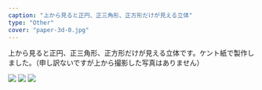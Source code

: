```yaml
---
caption: "上から見ると正円、正三角形、正方形だけが見える立体"
type: "Other"
cover: "paper-3d-0.jpg"
---
```


上から見ると正円、正三角形、正方形だけが見える立体です。ケント紙で製作しました。（申し訳ないですが上から撮影した写真はありません）

![](/images/paper-3d-1.jpeg)
![](/images/paper-3d-2.jpeg)
![](/images/paper-3d-3.png)
